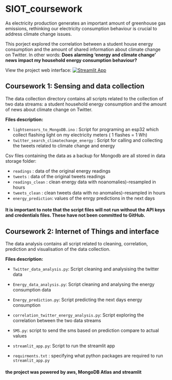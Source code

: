 # SIOT_coursework

As electricity production generates an important amount of greenhouse gas emissions, rethinking our electricity consumption behaviour is crucial to address climate change issues. 

This porject explored the correlation between a student house energy consumption and the amount of shared information about climate change on Twitter. In other words: **Does  alarming ‘energy and climate change’ news impact my household energy consumption behaviour?** 

View the project web interface:
[![Streamlit App](https://static.streamlit.io/badges/streamlit_badge_black_white.svg)](https://share.streamlit.io/cocoritz/siot_coursework/main/streamlit_app.py)

## Coursework 1: Sensing and data collection 

The data collection directory contains all scripts related to the collection of two data streams: a student household energy consumption and the amount of news about climate change on Twitter.

**Files description:**

* `lightsensors_to_MongoDB.ino` : Script for programing an esp32 which collect flashing light on my electricity meters ( 1 flashes = 1 Wh)
* `twitter_search_climatechange_energy` : Script for calling and collecting the tweets related to climate change and energy

Csv files containing the data as a backup for Mongodb are all stored in data storage folder:
* `readings` : data of the original energy readings
* `tweets` : data of the original tweets readings
* `readings_clean` : clean energy data with noanomalies)-resampled in hours
* `tweets_clean` : clean tweets data with no anomalies)-resampled in hours
* `energy_prediction`: values of the enrgy predictions in the next days

#### It is important to note that the script files will not run without the API keys and credentials files. These have not been committed to GitHub.

## Coursework 2: Internet of Things and interface

The data analysis contains all script related to cleaning, correlation, prediction and visualisation of the data collection.

**Files description:**

* `Twitter_data_analysis.py`: Script cleaning and analysising the twitter data
* `Energy_data_analysis.py`: Script cleaning and analysing  the energy consumption data
* `Energy_prediction.py`: Script predicting the next days energy consumption
* `correlation_twitter_energy_analysis.py`: Script exploring the correlation between the two data streams 
* `SMS.py`: script to send the sms based on prediction compare to actual values

* `streamlit_app.py`: Script to run the streamlit app 
* `requirments.txt` : specifying what python packages are required to run `streamlit_app.py`

#### the project was powered by aws, MongoDB Atlas and streamlit
